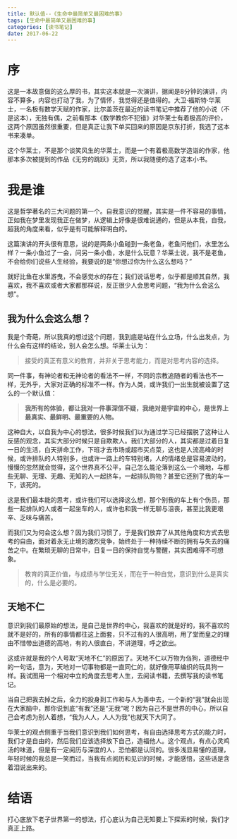 ```yaml
---
title: 默认值--《生命中最简单又最困难的事》
tags: [生命中最简单又最困难的事]
categories: [读书笔记]
date: 2017-06-22
---
```


# 序
这是一本故意做的这么厚的书，其实这本就是一次演讲，据闻是8分钟的演讲，内容不算多，内容也打动了我，为了情怀，我觉得还是值得的。大卫·福斯特·华莱士，一名极有数学天赋的作家，比尔盖茨在最近的读书笔记中推荐了他的小说（不是这本），无独有偶，之前看那本《数学教你不犯错》对华莱士有着极高的评价，这两个原因虽然很重要，但是真正让我下单买回来的原因是京东打折，我选了这本书来凑单。

这个华莱士，不是那个谈笑风生的华莱士，而是一个有着极高数学造诣的作家，他那本多次被提到的作品《无穷的跳跃》无货，所以我随便的选了这本小书。
# 我是谁
这是哲学著名的三大问题的第一个。自我意识的觉醒，其实是一件不容易的事情，正如我在梦里发现我正在做梦，从逻辑上好像是很难说通的，但是从本我，自我，超我的角度来看，似乎是有可能解释明白的。

这篇演讲的开头很有意思，说的是两条小鱼碰到一条老鱼，老鱼问他们，水里怎么样？一条小鱼过了一会，问另一条小鱼，水是什么玩意？华莱士说，我不是老鱼，不会给你们说些人生经验，我要说的是“你想过你为什么这么想吗？”

就好比鱼在水里游曳，不会感觉水的存在；我们说话思考，似乎都是顺其自然，我喜欢，我不喜欢或者大家都那样说，反正很少人会思考问题，“我为什么会这么想”。

## 我为什么会这么想？
我是个奇葩，所以我真的想过这个问题，我到底是站在什么立场，什么出发点，为什么会有这样的结论，别人会怎么想。华莱士认为：
> 接受的真正有意义的教育，并非关于思考能力，而是对思考内容的选择。

同一件事，有神论者和无神论者的看法不一样，不同的宗教追随者的看法也不一样，无外乎，大家对正确的标准不一样。作为人类，或许我们一出生就被设置了这么的一个默认值：
> **我所有的体验，都让我对一件事深信不疑，我绝对是宇宙的中心，是世界上最真实、最鲜明、最重要的人物。**

这种自大，以自我为中心的想法，很多时候我们以为通过学习已经摆脱了这种让人反感的观念，其实大部分时候只是自欺欺人。我们大部分的人，其实都是过着日复一日的生活，白天拼命工作，下班才去市场或超市买点菜，这也是人流高峰的时候，或许排队的人特别多，也或许一路上的车特别堵，人的情绪总是容易波动的，慢慢的忽然就会觉得，这个世界真不公平，自己怎么能沦落到这么一个境地，与那些无聊、无理、无趣、无知的人一起挤车，一起排队购物？甚至它还别了我的车一下，该死的。

这是我们最本能的思考，或许我们可以选择这么想，那个别我的车上有个伤员，那些一起排队的人或者一起坐车的人，或许也和我一样无聊与沮丧，甚至比我更艰辛、乏味与痛苦。

而我们又为何会这么想？因为我们习惯了，于是我们放弃了从其他角度和方式去思考的自由，面对着永无止境的激烈竞争，始终处于一种持续不断的拥有与失去的痛苦之中。在繁琐无聊的日常中，日复一日的保持自觉与警醒，其实困难得不可想象。
> 教育的真正价值，与成绩与学位无关，而在于一种自觉，意识到什么是真实的，什么是必要的。

## 天地不仁
意识到我们最原始的想法，是自己是世界的中心，我喜欢的就是好的，我不喜欢的就不是好的，所有的事情都往这上面套，只不过有的人很高明，用了堂而皇之的理由不惜带出道德的高地，有的人很直白，不讲道理，呼之欲出。

这或许就是我的个人号取“天地不仁”的原因了。天地不仁以万物为刍狗，道德经中的一句话，意为，天地对一切事物都是一直同仁的，就好像用草编织的玩具狗一样。我试图用一个相对中立的角度去思考人生，去阅读书籍，去撰写我的读书笔记。

当自己把我去掉之后，全力的投身到工作和与人为善中去，一个新的“我”就会出现在大家脑中，那你说到底“有我”还是“无我”呢？因为自己不是世界的中心，所以自己会考虑为别人着想，“我为人人，人人为我”也就天下大同了。

华莱士的观点侧重于当我们意识到我们如何思考，有自由选择思考方式的能力时，我们才是自由的，然后我们应该选择放下自己，造福他人。这个观点，有点心灵鸡汤的味道，但是有一定阅历与深度的人，恐怕都是认同的。很多浅显易懂的道理，年轻时候的我总是一笑而过，当我有点阅历和见识的时候，才能感悟，这些话是含着泪说出来的。

# 结语
打心底放下老子世界第一的想法，打心底认为自己无知要上下探索的时候，我们才真正上路。
